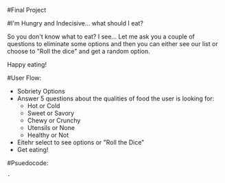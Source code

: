 #Final Project

#I'm Hungry and Indecisive... what should I eat?

So you don't know what to eat? I see... Let me ask you a couple of questions to eliminate some options and then you can either see our list or choose to "Roll the dice" and get a random option.

Happy eating!

#User Flow:

- Sobriety Options
- Answer 5 questions about the qualities of food the user is looking for:
	- Hot or Cold
	- Sweet or Savory
	- Chewy or Crunchy
	- Utensils or None
	- Healthy or Not
- Eitehr select to see options or "Roll the Dice"
- Get eating!

#Psuedocode:


	- 

